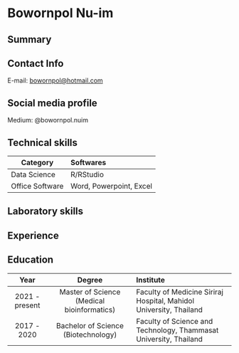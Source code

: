 # Bowornpol Nu-im


## Summary


## Contact Info

E-mail: bowornpol@hotmail.com

## Social media profile

Medium: @bowornpol.nuim

## Technical skills

| Category | Softwares |
|----------|:----------|
|Data Science| R/RStudio|
|Office Software| Word, Powerpoint, Excel|

## Laboratory skills


## Experience


## Education

| Year | Degree | Institute |
|:---------:|:---------:|:-----------|
| 2021 - present | Master of Science (Medical bioinformatics) | Faculty of Medicine Siriraj Hospital, Mahidol University, Thailand |
| 2017 - 2020 | Bachelor of Science (Biotechnology) | Faculty of Science and Technology, Thammasat University, Thailand |

